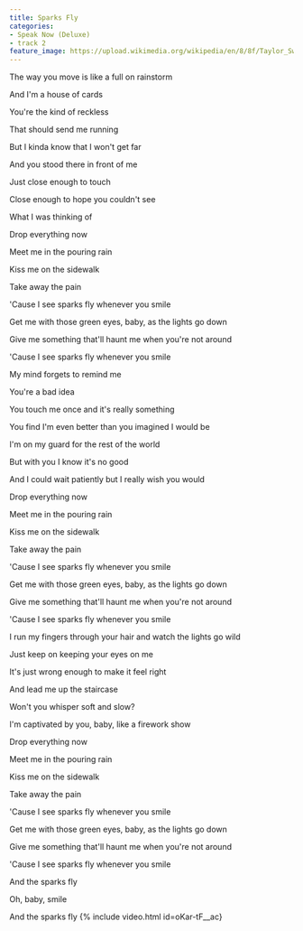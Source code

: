 ```yaml
---
title: Sparks Fly
categories:
- Speak Now (Deluxe)
- track 2
feature_image: https://upload.wikimedia.org/wikipedia/en/8/8f/Taylor_Swift_-_Speak_Now_cover.png
--- 
```

The way you move is like a full on rainstorm

And I'm a house of cards

You're the kind of reckless

That should send me running

But I kinda know that I won't get far

And you stood there in front of me

Just close enough to touch

Close enough to hope you couldn't see

What I was thinking of

Drop everything now

Meet me in the pouring rain

Kiss me on the sidewalk

Take away the pain

'Cause I see sparks fly whenever you smile

Get me with those green eyes, baby, as the lights go down

Give me something that'll haunt me when you're not around

'Cause I see sparks fly whenever you smile

My mind forgets to remind me

You're a bad idea

You touch me once and it's really something

You find I'm even better than you imagined I would be

I'm on my guard for the rest of the world

But with you I know it's no good

And I could wait patiently but I really wish you would

Drop everything now

Meet me in the pouring rain

Kiss me on the sidewalk

Take away the pain

'Cause I see sparks fly whenever you smile

Get me with those green eyes, baby, as the lights go down

Give me something that'll haunt me when you're not around

'Cause I see sparks fly whenever you smile

I run my fingers through your hair and watch the lights go wild

Just keep on keeping your eyes on me

It's just wrong enough to make it feel right

And lead me up the staircase

Won't you whisper soft and slow?

I'm captivated by you, baby, like a firework show

Drop everything now

Meet me in the pouring rain

Kiss me on the sidewalk

Take away the pain

'Cause I see sparks fly whenever you smile

Get me with those green eyes, baby, as the lights go down

Give me something that'll haunt me when you're not around

'Cause I see sparks fly whenever you smile

And the sparks fly

Oh, baby, smile

And the sparks fly
{% include video.html id=oKar-tF__ac}